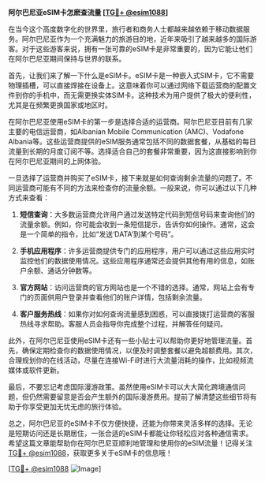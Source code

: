 **阿尔巴尼亚eSIM卡怎麽查流量 [[TG💪+ @esim1088](https://t.me/s/esim1088)]**

在当今这个高度数字化的世界里，旅行者和商务人士都越来越依赖于移动数据服务。阿尔巴尼亚作为一个充满魅力的旅游目的地，近年来吸引了越来越多的国际游客。对于这些游客来说，拥有一张可靠的eSIM卡是非常重要的，因为它能让他们在阿尔巴尼亚期间保持与世界的联系。

首先，让我们来了解一下什么是eSIM卡。eSIM卡是一种嵌入式SIM卡，它不需要物理插槽，可以直接焊接在设备上。这意味着你可以通过网络下载运营商的配置文件到你的手机中，而无需更换实体SIM卡。这种技术为用户提供了极大的便利性，尤其是在频繁更换国家或地区时。

在阿尔巴尼亚使用eSIM卡的第一步是选择合适的运营商。阿尔巴尼亚目前有几家主要的电信运营商，如Albanian Mobile Communication (AMC)、Vodafone Albania等。这些运营商提供的eSIM服务通常包括不同的数据套餐，从基础的每日流量到长期的月度订阅不等。选择适合自己的套餐非常重要，因为这直接影响到你在阿尔巴尼亚期间的上网体验。

一旦选择了运营商并购买了eSIM卡，接下来就是如何查询剩余流量的问题了。不同运营商可能有不同的方法来检查你的流量余额。一般来说，你可以通过以下几种方式来查看：

1. **短信查询**：大多数运营商允许用户通过发送特定代码到短信号码来查询他们的流量余额。例如，你可能会收到一条短信提示，告诉你如何操作。通常，这会是一个简单的指令，比如“发送‘DATA’到某个号码”。

2. **手机应用程序**：许多运营商提供专门的应用程序，用户可以通过这些应用实时监控他们的数据使用情况。这些应用程序通常还会提供其他有用的信息，如账户余额、通话分钟数等。

3. **官方网站**：访问运营商的官方网站也是一个不错的选择。通常，网站上会有专门的页面供用户登录并查看他们的账户详情，包括剩余流量。

4. **客户服务热线**：如果你对如何查询流量感到困惑，可以直接拨打运营商的客服热线寻求帮助。客服人员会指导你完成整个过程，并解答任何疑问。

此外，在阿尔巴尼亚使用eSIM卡还有一些小贴士可以帮助你更好地管理流量。首先，确保定期检查你的数据使用情况，以便及时调整套餐以避免超额费用。其次，合理规划你的在线活动，尽量在连接Wi-Fi时进行大流量消耗的操作，比如视频流媒体或软件更新。

最后，不要忘记考虑国际漫游政策。虽然使用eSIM卡可以大大简化跨境通信问题，但仍然需要留意是否会产生额外的国际漫游费用。提前了解清楚这些细节将有助于你享受更加无忧无虑的旅行体验。

总之，阿尔巴尼亚的eSIM卡不仅方便快捷，还能为你带来灵活多样的选择。无论是短期访问还是长期居住，一张合适的eSIM卡都能让你轻松应对各种通信需求。希望这篇文章能帮助你在阿尔巴尼亚顺利地管理和使用你的eSIM流量！记得关注[TG💪+ @esim1088](https://t.me/s/esim1088)，获取更多关于eSIM卡的信息哦！

[[TG💪+ @esim1088](https://t.me/s/esim1088) ![Image](https://i.postimg.cc/4NQfJmqS/Snipaste-2025-05-13-00-14-12.png)]